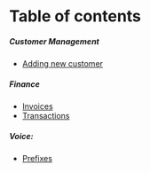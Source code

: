 Table of contents
=================

##### Customer Management
* [Adding new customer](customer_management/add_new_customer/add_new_customer.md)
 

##### Finance
* [Invoices](finance/invoices/invoices.md)
* [Transactions](finance/transactions/transactions.md)


##### Voice:
* [Prefixes](voice/prefixes.md)